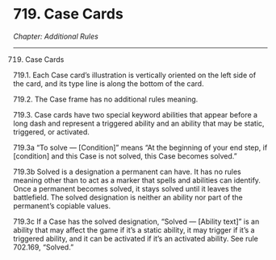 # 719. Case Cards

*Chapter: Additional Rules*

---

719. Case Cards



719.1. Each Case card’s illustration is vertically oriented on the left side of the card, and its type line is along the bottom of the card.



719.2. The Case frame has no additional rules meaning.



719.3. Case cards have two special keyword abilities that appear before a long dash and represent a triggered ability and an ability that may be static, triggered, or activated. 



719.3a “To solve — [Condition]” means “At the beginning of your end step, if [condition] and this Case is not solved, this Case becomes solved.” 



719.3b Solved is a designation a permanent can have. It has no rules meaning other than to act as a marker that spells and abilities can identify. Once a permanent becomes solved, it stays solved until it leaves the battlefield. The solved designation is neither an ability nor part of the permanent’s copiable values.



719.3c If a Case has the solved designation, “Solved — [Ability text]” is an ability that may affect the game if it’s a static ability, it may trigger if it’s a triggered ability, and it can be activated if it’s an activated ability. See rule 702.169, “Solved.”


